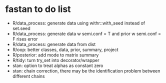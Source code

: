 # fastan to do list

- R/data_process: generate data using withr::with_seed instead of set.seed
- R/data_process: generate data w semi.conf = T and prior w semi.conf = F rises error
- R/data_process: generate data from dist
- R/oop: better classes, data, prior, summary, project
- R/posterior: add mode to matrix summary
- R/tidy: turn try_set into decorator/wrapper
- stan: option to treat alphas as constant zero
- stan: chain correction, there may be the identification problem between different chains
